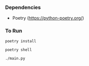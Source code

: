 ### Dependencies

- Poetry (https://python-poetry.org/)

### To Run

`poetry install`

`poetry shell`

`./main.py`
